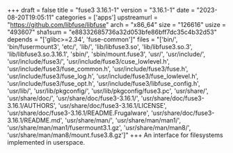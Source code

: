+++
draft = false
title = "fuse3 3.16.1-1"
version = "3.16.1-1"
date = "2023-08-20T19:05:11"
categories = ['apps']
upstreamurl = "https://github.com/libfuse/libfuse"
arch = "x86_64"
size = "126616"
usize = "493607"
sha1sum = "e88332685736a32d053bfe86bff7dc35c4b32d53"
depends = "['glibc>=2.34', 'fuse-common']"
files = "['bin/', 'bin/fusermount3', 'etc/', 'lib/', 'lib/libfuse3.so', 'lib/libfuse3.so.3', 'lib/libfuse3.so.3.16.1', 'sbin/', 'sbin/mount.fuse3', 'usr/', 'usr/include/', 'usr/include/fuse3/', 'usr/include/fuse3/cuse_lowlevel.h', 'usr/include/fuse3/fuse_common.h', 'usr/include/fuse3/fuse.h', 'usr/include/fuse3/fuse_log.h', 'usr/include/fuse3/fuse_lowlevel.h', 'usr/include/fuse3/fuse_opt.h', 'usr/include/fuse3/libfuse_config.h', 'usr/lib/', 'usr/lib/pkgconfig/', 'usr/lib/pkgconfig/fuse3.pc', 'usr/share/', 'usr/share/doc/', 'usr/share/doc/fuse3-3.16.1/', 'usr/share/doc/fuse3-3.16.1/AUTHORS', 'usr/share/doc/fuse3-3.16.1/LICENSE', 'usr/share/doc/fuse3-3.16.1/README.Frugalware', 'usr/share/doc/fuse3-3.16.1/README.md', 'usr/share/man/', 'usr/share/man/man1/', 'usr/share/man/man1/fusermount3.1.gz', 'usr/share/man/man8/', 'usr/share/man/man8/mount.fuse3.8.gz']"
+++
An interface for filesystems implemented in userspace.